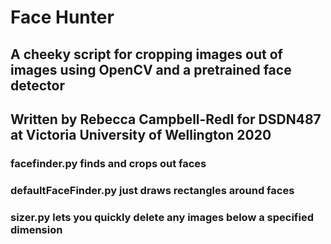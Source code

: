 # Face Hunter

## A cheeky script for cropping images out of images using OpenCV and a pretrained face detector
## Written by Rebecca Campbell-Redl for DSDN487 at Victoria University of Wellington 2020

### facefinder.py finds and crops out faces 
### defaultFaceFinder.py just draws rectangles around faces
### sizer.py lets you quickly delete any images below a specified dimension
